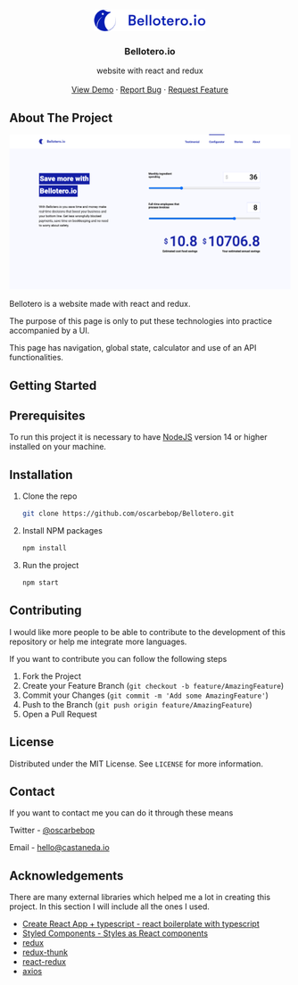 <br />
<p align="center">
  <a href="#" target="_blank">
    <img src="static/bellotero.svg" width="200px" alt="Logo">
  </a>

  <h3 align="center">Bellotero.io</h3>

  <p align="center">
    website with react and redux
    <br />
    <br />
    <a href="https://objective-blackwell-58cd19.netlify.app/page-1">View Demo</a>
    ·
    <a href="https://github.com/oscarbebop/Bellotero/issues">Report Bug</a>
    ·
    <a href="https://github.com/oscarbebop/Bellotero/issues">Request Feature</a>
  </p>
</p>

## About The Project

![bellotero - homepage](./static/example.png)

Bellotero is a website made with react and redux.

The purpose of this page is only to put these technologies into practice accompanied by a UI.

This page has navigation, global state, calculator and use of an API functionalities.

## Getting Started

## Prerequisites

To run this project it is necessary to have [NodeJS](https://nodejs.org/en/) version 14 or higher installed on your machine.

## Installation

1. Clone the repo
   ```sh
   git clone https://github.com/oscarbebop/Bellotero.git
   ```
2. Install NPM packages
   ```sh
   npm install
   ```
3. Run the project
   ```sh
   npm start
   ```

## Contributing

I would like more people to be able to contribute to the development of this repository or help me integrate more languages.

If you want to contribute you can follow the following steps

1. Fork the Project
2. Create your Feature Branch (`git checkout -b feature/AmazingFeature`)
3. Commit your Changes (`git commit -m 'Add some AmazingFeature'`)
4. Push to the Branch (`git push origin feature/AmazingFeature`)
5. Open a Pull Request

## License

Distributed under the MIT License. See `LICENSE` for more information.

## Contact

If you want to contact me you can do it through these means

Twitter - [@oscarbebop](https://twitter.com/oscarbebop)

Email - hello@castaneda.io

## Acknowledgements

There are many external libraries which helped me a lot in creating this project. In this section I will include all the ones I used.

- [Create React App + typescript - react boilerplate with typescript](https://create-react-app.dev/docs/adding-typescript/)
- [Styled Components - Styles as React components](https://styled-components.com/)
- [redux](https://redux.js.org/)
- [redux-thunk](https://github.com/reduxjs/redux-thunk)
- [react-redux](https://react-redux.js.org/)
- [axios](https://github.com/axios/axios)
